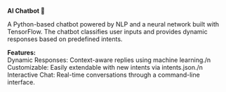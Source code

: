 **AI Chatbot 🤖**

A Python-based chatbot powered by NLP and a neural network built with TensorFlow. The chatbot classifies user inputs and provides dynamic responses based on predefined intents.

**Features:**   
Dynamic Responses: Context-aware replies using machine learning./n
Customizable: Easily extendable with new intents via intents.json./n
Interactive Chat: Real-time conversations through a command-line interface.
